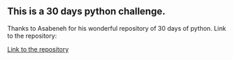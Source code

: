## This is a 30 days python challenge.

Thanks to Asabeneh for his wonderful repository of 30 days of python.
Link to the repository:

[Link to the repository](https://github.com/Asabeneh/30-Days-Of-Python/)